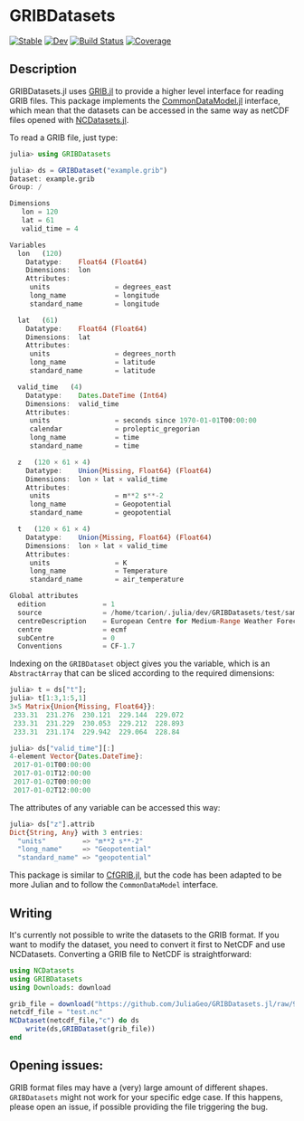 # GRIBDatasets

[![Stable](https://img.shields.io/badge/docs-stable-blue.svg)](https://juliageo.org/GRIBDatasets.jl/stable/)
[![Dev](https://img.shields.io/badge/docs-dev-blue.svg)](https://juliageo.org/GRIBDatasets.jl/dev/)
[![Build Status](https://github.com/JuliaGeo/GRIBDatasets.jl/actions/workflows/CI.yml/badge.svg?branch=main)](https://github.com/JuliaGeo/GRIBDatasets.jl/actions/workflows/CI.yml?query=branch%3Amain)
[![Coverage](https://codecov.io/gh/JuliaGeo/GRIBDatasets.jl/branch/main/graph/badge.svg)](https://codecov.io/gh/JuliaGeo/GRIBDatasets.jl)

## Description

GRIBDatasets.jl uses [GRIB.jl](https://weech.github.io/GRIB.jl) to provide a higher level interface for reading GRIB files. This package implements the [CommonDataModel.jl](https://github.com/JuliaGeo/CommonDataModel.jl) interface, which mean that the datasets can be accessed in the same way as netCDF files opened with [NCDatasets.jl](https://github.com/Alexander-Barth/NCDatasets.jl).

To read a GRIB file, just type:

```julia
julia> using GRIBDatasets

julia> ds = GRIBDataset("example.grib")
Dataset: example.grib
Group: /

Dimensions
   lon = 120
   lat = 61
   valid_time = 4

Variables
  lon   (120)
    Datatype:    Float64 (Float64)
    Dimensions:  lon
    Attributes:
     units                = degrees_east
     long_name            = longitude
     standard_name        = longitude

  lat   (61)
    Datatype:    Float64 (Float64)
    Dimensions:  lat
    Attributes:
     units                = degrees_north
     long_name            = latitude
     standard_name        = latitude

  valid_time   (4)
    Datatype:    Dates.DateTime (Int64)
    Dimensions:  valid_time
    Attributes:
     units                = seconds since 1970-01-01T00:00:00
     calendar             = proleptic_gregorian
     long_name            = time
     standard_name        = time

  z   (120 × 61 × 4)
    Datatype:    Union{Missing, Float64} (Float64)
    Dimensions:  lon × lat × valid_time
    Attributes:
     units                = m**2 s**-2
     long_name            = Geopotential
     standard_name        = geopotential

  t   (120 × 61 × 4)
    Datatype:    Union{Missing, Float64} (Float64)
    Dimensions:  lon × lat × valid_time
    Attributes:
     units                = K
     long_name            = Temperature
     standard_name        = air_temperature

Global attributes
  edition              = 1
  source               = /home/tcarion/.julia/dev/GRIBDatasets/test/sample-data/era5-levels-members.grib
  centreDescription    = European Centre for Medium-Range Weather Forecasts
  centre               = ecmf
  subCentre            = 0
  Conventions          = CF-1.7
```

Indexing on the `GRIBDataset` object gives you the variable, which is an `AbstractArray` that can be sliced according to the required dimensions:

```julia
julia> t = ds["t"];
julia> t[1:3,1:5,1]
3×5 Matrix{Union{Missing, Float64}}:
 233.31  231.276  230.121  229.144  229.072
 233.31  231.229  230.053  229.212  228.893
 233.31  231.174  229.942  229.064  228.84

julia> ds["valid_time"][:]
4-element Vector{Dates.DateTime}:
 2017-01-01T00:00:00
 2017-01-01T12:00:00
 2017-01-02T00:00:00
 2017-01-02T12:00:00
```

The attributes of any variable can be accessed this way:
```julia
julia> ds["z"].attrib
Dict{String, Any} with 3 entries:
  "units"         => "m**2 s**-2"
  "long_name"     => "Geopotential"
  "standard_name" => "geopotential"
```

This package is similar to [CfGRIB.jl](https://github.com/ecmwf/cfgrib.jl), but the code has been adapted to be more Julian and to follow the `CommonDataModel` interface.

## Writing
It's currently not possible to write the datasets to the GRIB format. If you want to modify the dataset, you need to convert it first to NetCDF and use NCDatasets. Converting a GRIB file to NetCDF is straightforward:

```julia
using NCDatasets
using GRIBDatasets
using Downloads: download

grib_file = download("https://github.com/JuliaGeo/GRIBDatasets.jl/raw/98356af026ea39a5ec0b5e64e4289105492321f8/test/sample-data/era5-levels-members.grib")
netcdf_file = "test.nc"
NCDataset(netcdf_file,"c") do ds
    write(ds,GRIBDataset(grib_file))
end
```
## Opening issues:
GRIB format files may have a (very) large amount of different shapes. `GRIBDatasets` might not work for your specific edge case. If this happens, please open an issue, if possible providing the file triggering the bug.

